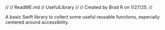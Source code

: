 //
//  ReadME.md
//  UsefulLibrary
//
//  Created by Brad R on 1/27/25.
//

A basic Swift library to collect some useful reusable functions, especially centered around accessibility.
